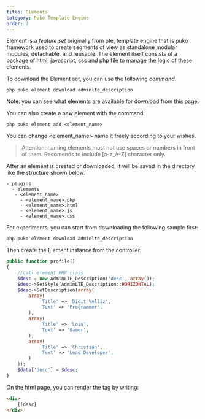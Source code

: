 ```yaml
---
title: Elements
category: Puko Template Engine
order: 2
---
```


Element is a *feature set* originally from pte, 
template engine that is puko framework used to create segments of view as standalone modular modules, detachable, and reusable.
The element itself consists of a package of html, javascript, css and php file to manage the logic of these elements.

To download the Element set, you can use the following *command*.
 
```text
php puko element download adminlte_description
```

Note: you can see what elements are available for download from [this](https://github.com/Velliz/elements) page.

You can also create a new element with the command:

```text
php puko element add <element_name>
```

You can change <element_name> name it freely according to your wishes.

> Attention: naming elements must not use spaces or numbers in front of them. Recomends to include [a-z_A-Z] character only.

After an element is created or downloaded, it will be saved in the directory like the structure shown below.

```text
- plugins
  - elements
   - <element_name>
     - <element_name>.php
     - <element_name>.html
     - <element_name>.js
     - <element_name>.css
```

For experiments, you can start from downloading the following sample first:

```text
php puko element download adminlte_description
```

Then create the Element instance from the controller.

```php
public function profile() 
{
    //call element PHP class
    $desc = new AdminLTE_Description('desc', array());
    $desc->SetStyle(AdminLTE_Description::HORIZONTAL);
    $desc->SetDescription(array(
        array(
            'Title' => 'Didit Velliz',
            'Text' => 'Programmer',
        ),
        array(
            'Title' => 'Lois',
            'Text' => 'Gamer',
        ),
        array(
            'Title' => 'Christian',
            'Text' => 'Lead Developer',
        )
    ));
    $data['desc'] = $desc;
}
```

On the html page, you can render the tag by writing:

```html
<div>
    {!desc}
</div>
```
